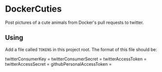 # DockerCuties
Post pictures of a cute animals from Docker's pull requests to twitter.

Using
-----
Add a file called
`TOKENS` in this project root.  The format of this file should be:

twitterConsumerKey = <Twitter consumer key>
twitterConsumerSecret = <Twitter consumer secret>
twitterAccessToken = <Twitter access token>
twitterAccessSecret = <Twitter access token secret>
githubPersonalAccessToken = <Github personal access token>
